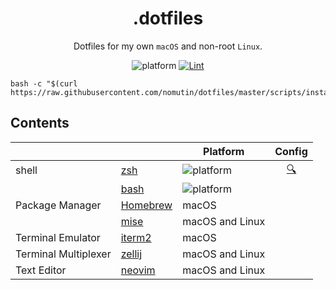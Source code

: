 <div align="center">

# .dotfiles

Dotfiles for my own `macOS` and non-root `Linux`.

![platform](https://img.shields.io/badge/platform-macOS%20|%20Linux-blue)
[![Lint](https://github.com/nomutin/dotfiles/actions/workflows/lint.yaml/badge.svg)](https://github.com/nomutin/dotfiles/actions/workflows/lint.yaml)

</div>

```shell
bash -c "$(curl https://raw.githubusercontent.com/nomutin/dotfiles/master/scripts/install.sh)"
```

## Contents

|  |  | Platform | Config |
| --- | --- | --- | :---: |
| shell | [zsh](https://www.zsh.org) | ![platform](https://img.shields.io/badge/platform-macOS-blue) | [🔍](./config/shell/.zshrc) |
|  | [bash](https://www.gnu.org/software/bash/) | ![platform](https://img.shields.io/badge/platform-Linux-blue) | |
| Package Manager | [Homebrew](https://brew.sh) | macOS | |
|  | [mise](https://mise.jdx.dev/) | macOS and Linux | |
| Terminal Emulator | [iterm2](https://iterm2.com) | macOS | |
| Terminal Multiplexer | [zellij](https://zellij.dev) | macOS and Linux | |
| Text Editor | [neovim](https://neovim.io) | macOS and Linux | |
